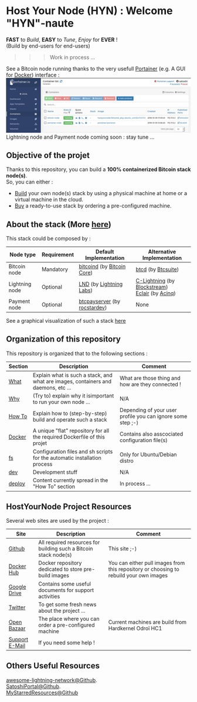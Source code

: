 Host Your Node (HYN) : Welcome "HYN"-naute
==
__FAST__ to _Build_, __EASY__ to _Tune_, _Enjoy_ for __EVER__ !  
(Build by end-users for end-users)

>>> Work in process ... 

See a Bitcoin node running thanks to the very usefull <A href="https://www.portainer.io/">Portainer</A> (e.g. A GUI for <A href="https://www.docker.com/">Docker</A>) interface :
![BitcoinNodeIsRunning](https://github.com/babonet13/Images/blob/master/HostYourNode/BitcoinNodeIsRunning.jpg)
Lightning node and Payment node coming soon : stay tune ...

Objective of the projet
- 
Thanks to this repository, you can build a __100% containerized Bitcoin stack node(s)__.   
So, you can either :
* <A href="https://github.com/babonet13/HostYourNode/tree/master/HowTo">Build</A> your own node(s) stack by using a physical machine at home or a virtual machine in the cloud.
* <A href="http://bit.ly/2DOj69o">Buy</A> a ready-to-use stack by ordering a pre-configured machine.

About the stack (More <A href="https://github.com/babonet13/HostYourNode/tree/master/What">here</A>)
-
This stack could be composed by : 
 <table>
    <thead>
        <tr>
            <th>Node type</th>
             <th>Requirement</th>
             <th>Default Implementation</th>
             <th>Alternative Implementation</th>
        </tr>
    </thead>
    <tbody>
        <tr>
            <td>Bitcoin node</td>
            <td>Mandatory</td>
            <td><A href="https://github.com/bitcoin/bitcoin">bitcoind</A> (by <A href="https://bitcoincode.org">Bitcoin Core</A>)</td>
            <td><A href="https://github.com/btcsuite/btcd">btcd</A> (by <A href="https://btcsuite.github.io">Btcsuite</A>)</td>
        </tr>
        <tr>
            <td>Lightning node</td>
            <td>Optional</td>
            <td><A href="https://github.com/lightningnetwork/lnd">LND</A> (by <A href="https://lightning.engineering">Lightning Labs</A>)</td>
            <td><A href="https://github.com/ElementsProject/lightning">C-Lightning</A> (by <A href="https://blockstream.com">Blockstream</A>)
                </br><A href="https://github.com/ACINQ/eclair">Eclair</A> (by <A href="https://acinq.co">Acinq</A>)</td></td>
        </tr>
        <tr>
            <td>Payment node</td>
            <td>Optional</td>
            <td><A href="https://github.com/btcpayserver/btcpayserver">btcpayserver</A> (by <A href="https://github.com/rockstardev">rocstardev</A>)</td>
             <td>None</td>
        </tr>
    </tbody>
</table>
 
  See a graphical visualization of such a stack <a href="http://bit.ly/2yp0iHW">here</a>

Organization of this repository
-
This repository is organized that to the following sections :
 <table>
    <thead>
        <tr>
            <th>Section</th>
            <th>Description</th>
            <th>Comment</th>
        </tr>
    </thead>
    <tbody>
        <tr>
            <td><A href="https://github.com/babonet13/HostYourNode/tree/master/What">What</A></td>
            <td>Explain what is such a stack, and what are images, containers and daemons, etc ...</td>
            <td>What are those thing and how are they connected !</td>
        </tr>
        <tr>
            <td><A href="https://github.com/babonet13/HostYourNode/tree/master/Why">Why</A></td>
            <td>(Try to) explain why it isimportant to run your own node ...</td>
            <td>N/A</td>
        <tr>
            <td><A href="https://github.com/babonet13/HostYourNode/tree/master/HowTo">How To</A></td>
            <td>Explain how to (step-by-step) build and operate such a stack</td>
            <td>Depending of your user profile you can ignore some step ;-)</td>
        </tr>
         <tr>
            <td><A href="https://github.com/babonet13/HostYourNode/tree/master/Docker">Docker</A></td>
            <td>A unique "flat" repository for all the required Dockerfile of this projet</td>
            <td>Contains also asscociated configuration file(s)</td>
        </tr>
        <tr>
            <td><A href="https://github.com/babonet13/HostYourNode/tree/master/fs">fs</A></td>
            <td>Configuration files and sh scripts for the automatic installation process</td>
            <td>Only for Ubuntu/Debian distro</td>
        </tr>
        <tr>
            <td><A href="https://github.com/babonet13/HostYourNode/tree/master/dev">dev</A></td>
            <td>Development stuff</td>
            <td>N/A</td>
        </tr>
         <tr>
            <td><A href="https://github.com/babonet13/HostYourNode/tree/master/deploy">deploy</A></td>
            <td>Content currently spread in the "How To" section</td>
            <td>In process ...</td>
        </tr>
    </tbody>
</table>
 
 HostYourNode Project Resources
 -  
Several web sites are used by the project : 
  <table>
    <thead>
        <tr>
            <th>Site</th>
            <th>Description</th>
            <th>Comment</th>
        </tr>
    </thead>
    <tbody>
        <tr>
            <td><A href="https://github.com/babonet13/HostYourNode">Github</A></td>
            <td>All required resources for building such a Bitcoin stack node(s)</td>
            <td>This site ;-)</td>
        </tr>
        <tr>
            <td><A href="https://hub.docker.com/u/hostyournode/">Docker Hub</A></td>
            <td>Docker repository dedicated to store pre-build images</td>
            <td>You can either pull images from this repository or choosing to rebuild your own images</td>
        <tr>
            <td><A href="http://bit.ly/2SzMofe">Google Drive</A></td>
            <td>Contains some useful documents for support activities</td>
            <td></td>
        </tr>
         <tr>
            <td><A href="https://twitter.com/HostYourNode">Twitter</A></td>
            <td>To get some fresh news about the project ...</td>
            <td></td>
        </tr>
         <tr>
            <td><A href="http://bit.ly/2DOj69o">Open Bazaar</A></td>
            <td>The place where you can order a pre-configured machine</td>
            <td>Current machines are build from Hardkernel Odroï HC1</td>
        </tr>
        <tr>
            <td><A href="mailto:host-your-node@hubject.net">Support E-Mail</A></td>
            <td>If you need some help !</td>
            <td></td>
        </tr>
    </tbody>
</table>
 
 Others Useful Resources
 -
 <A href="https://github.com/bcongdon/awesome-lightning-network">awesome-lightning-network@Github</A>.  
 <A href="https://github.com/SatoshiPortal">SatoshiPortal@Github</A>.  
 <A href="https://github.com/babonet13?tab=stars">MyStarredResources@Github</A>  
